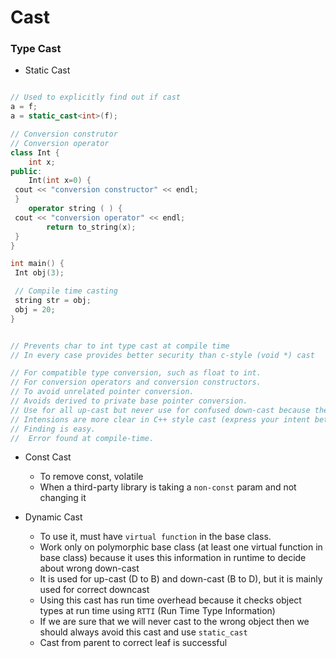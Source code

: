 # Cast

### Type Cast

- Static Cast

```c++

// Used to explicitly find out if cast
a = f;
a = static_cast<int>(f);

// Conversion construtor
// Conversion operator
class Int {
    int x;
public:
    Int(int x=0) {
 cout << "conversion constructor" << endl;
 }
    operator string ( ) {
 cout << "conversion operator" << endl;
        return to_string(x);
 }
}

int main() {
 Int obj(3);

 // Compile time casting 
 string str = obj;
 obj = 20;
}


// Prevents char to int type cast at compile time
// In every case provides better security than c-style (void *) cast

// For compatible type conversion, such as float to int.
// For conversion operators and conversion constructors.
// To avoid unrelated pointer conversion.
// Avoids derived to private base pointer conversion.
// Use for all up-cast but never use for confused down-cast because there are no runtime checks performed
// Intensions are more clear in C++ style cast (express your intent better and make code review easier)
// Finding is easy.
//  Error found at compile-time.
```

- Const Cast 
    - To remove const, volatile
    - When a third-party library is taking a `non-const` param and not changing it

 - Dynamic Cast
    - To use it, must have `virtual function` in the base class.
    - Work only on polymorphic base class (at least one virtual function in base class) because it uses this information in runtime to decide about wrong down-cast
    - It is used for up-cast (D to B) and down-cast (B to D), but it is mainly used for correct downcast
    - Using this cast has run time overhead because it checks object types at run time using `RTTI` (Run Time Type Information)
    - If we are sure that we will never cast to the wrong object then we should always avoid this cast and use `static_cast`
    - Cast from parent to correct leaf is successful